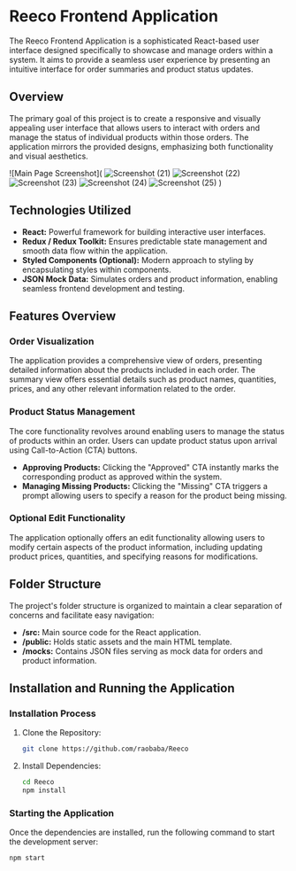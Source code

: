 # Reeco Frontend Application

The Reeco Frontend Application is a sophisticated React-based user interface designed specifically to showcase and manage orders within a system. It aims to provide a seamless user experience by presenting an intuitive interface for order summaries and product status updates.

## Overview

The primary goal of this project is to create a responsive and visually appealing user interface that allows users to interact with orders and manage the status of individual products within those orders. The application mirrors the provided designs, emphasizing both functionality and visual aesthetics.

![Main Page Screenshot](
![Screenshot (21)](https://github.com/raobaba/Reeco/assets/99542983/aa84dc8e-c893-47df-9316-5906dfbf0709)
![Screenshot (22)](https://github.com/raobaba/Reeco/assets/99542983/961eb0e4-c829-4923-9617-e873ec7184c6)
![Screenshot (23)](https://github.com/raobaba/Reeco/assets/99542983/92130857-9c81-4640-8074-5c17fe4882b6)
![Screenshot (24)](https://github.com/raobaba/Reeco/assets/99542983/dc5107a5-392c-4634-ae0a-0e4c11844379)
![Screenshot (25)](https://github.com/raobaba/Reeco/assets/99542983/a56eb68b-eb98-40ec-8f6a-3cc18e51c407)
)

## Technologies Utilized

- **React:** Powerful framework for building interactive user interfaces.
- **Redux / Redux Toolkit:** Ensures predictable state management and smooth data flow within the application.
- **Styled Components (Optional):** Modern approach to styling by encapsulating styles within components.
- **JSON Mock Data:** Simulates orders and product information, enabling seamless frontend development and testing.

## Features Overview

### Order Visualization

The application provides a comprehensive view of orders, presenting detailed information about the products included in each order. The summary view offers essential details such as product names, quantities, prices, and any other relevant information related to the order.

### Product Status Management

The core functionality revolves around enabling users to manage the status of products within an order. Users can update product status upon arrival using Call-to-Action (CTA) buttons.

- **Approving Products:** Clicking the "Approved" CTA instantly marks the corresponding product as approved within the system.
- **Managing Missing Products:** Clicking the "Missing" CTA triggers a prompt allowing users to specify a reason for the product being missing.

### Optional Edit Functionality

The application optionally offers an edit functionality allowing users to modify certain aspects of the product information, including updating product prices, quantities, and specifying reasons for modifications.

## Folder Structure

The project's folder structure is organized to maintain a clear separation of concerns and facilitate easy navigation:

- **/src:** Main source code for the React application.
- **/public:** Holds static assets and the main HTML template.
- **/mocks:** Contains JSON files serving as mock data for orders and product information.

## Installation and Running the Application

### Installation Process

1. Clone the Repository:

    ```bash
    git clone https://github.com/raobaba/Reeco
    ```

2. Install Dependencies:

    ```bash
    cd Reeco
    npm install
    ```

### Starting the Application

Once the dependencies are installed, run the following command to start the development server:

```bash
npm start
